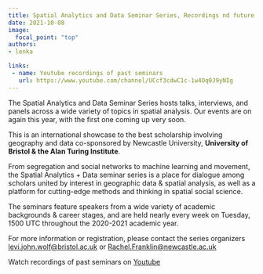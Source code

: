 ```yaml
---
title: Spatial Analytics and Data Seminar Series, Recordings nd future seminars
date: 2021-10-08
image:
  focal_point: "top"
authors:
- lenka

links:
 - name: Youtube recordings of past seminars
   url: https://www.youtube.com/channel/UCcf3cdwC1c-1w4Oq0J9yNIg
---
```



The Spatial Analytics and Data Seminar Series hosts talks, interviews, and panels across a wide variety of topics in spatial analysis. Our events are on again this year, with the first one coming up very soon. 

This is an international showcase to the best scholarship involving geography and data co-sponsored by Newcastle University, **University of Bristol & the Alan Turing Institute**.

From segregation and social networks to machine learning and movement, the Spatial Analytics + Data seminar series is a place for dialogue among scholars united by interest in geographic data & spatial analysis, as well as a platform for cutting-edge methods and thinking in spatial social science.

The seminars feature speakers from a wide variety of academic backgrounds & career stages, and are held nearly every week on Tuesday, 1500 UTC throughout the 2020-2021 academic year.

For more information or registration, please contact the series organizers levi.john.wolf@bristol.ac.uk or Rachel.Franklin@newcastle.ac.uk 


Watch recordings of past seminars on [Youtube](https://www.youtube.com/channel/UCcf3cdwC1c-1w4Oq0J9yNIg)
